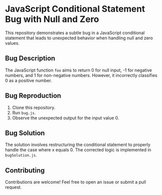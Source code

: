 # JavaScript Conditional Statement Bug with Null and Zero

This repository demonstrates a subtle bug in a JavaScript conditional statement that leads to unexpected behavior when handling null and zero values.

## Bug Description
The JavaScript function `foo` aims to return 0 for null input, -1 for negative numbers, and 1 for non-negative numbers. However, it incorrectly classifies 0 as a positive number.

## Bug Reproduction
1. Clone this repository.
2. Run `bug.js`.
3. Observe the unexpected output for the input value 0.

## Bug Solution
The solution involves restructuring the conditional statement to properly handle the case where x equals 0. The corrected logic is implemented in `bugSolution.js`.

## Contributing
Contributions are welcome! Feel free to open an issue or submit a pull request.